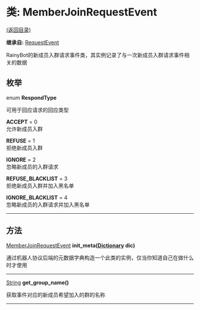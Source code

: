 # 类: MemberJoinRequestEvent  
[(返回目录)](README.md)  
  
**继承自:** [RequestEvent](RequestEvent.md)  
  
RainyBot的新成员入群请求事件类，其实例记录了与一次新成员入群请求事件相关的数据  
  
## 枚举  
  
enum **RespondType**  
  
可用于回应请求的回应类型  
  
**ACCEPT** = 0  
允许新成员入群  
  
**REFUSE** = 1  
拒绝新成员入群  
  
**IGNORE** = 2  
忽略新成员的入群请求  
  
**REFUSE_BLACKLIST** = 3  
拒绝新成员入群并加入黑名单  
  
**IGNORE_BLACKLIST** = 4  
忽略新成员的入群请求并加入黑名单  
  
---  
  
## 方法 
  
[MemberJoinRequestEvent](MemberJoinRequestEvent.md) **init_meta([Dictionary](https://docs.godotengine.org/en/latest/classes/class_dictionary.html) dic)**  
  
通过机器人协议后端的元数据字典构造一个此类的实例，仅当你知道自己在做什么时才使用  
  
---  
  
[String](https://docs.godotengine.org/en/latest/classes/class_string.html) **get_group_name()**  
  
获取事件对应的新成员希望加入的群的名称  
  
---  
  

